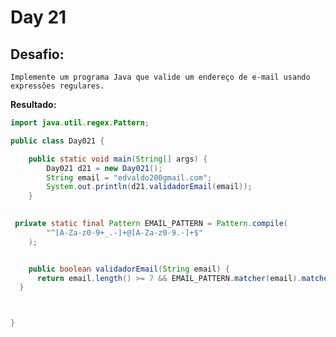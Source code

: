 # Day 21

## Desafio:

	Implemente um programa Java que valide um endereço de e-mail usando expressões regulares.

**Resultado:**

```java
import java.util.regex.Pattern;

public class Day021 {

    public static void main(String[] args) {
        Day021 d21 = new Day021();
        String email = "edvaldo200gmail.com";
        System.out.println(d21.validadorEmail(email));
    }

  
 private static final Pattern EMAIL_PATTERN = Pattern.compile(
        "^[A-Za-z0-9+_.-]+@[A-Za-z0-9.-]+$"
    );


    public boolean validadorEmail(String email) {
      return email.length() >= 7 && EMAIL_PATTERN.matcher(email).matches();
  }



}


